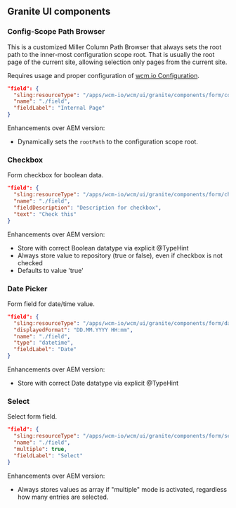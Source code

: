 ## Granite UI components


### Config-Scope Path Browser

This is a customized Miller Column Path Browser that always sets the root path to the inner-most configuration scope root. That is usually the root page of the current site, allowing selection only pages from the current site.

Requires usage and proper configuration of [wcm.io Configuration](http://wcm.io/config/).


```json
"field": {
  "sling:resourceType": "/apps/wcm-io/wcm/ui/granite/components/form/configScopePathBrowser",
  "name": "./field",
  "fieldLabel": "Internal Page"
}
```

Enhancements over AEM version:

* Dynamically sets the `rootPath` to the configuration scope root.


### Checkbox

Form checkbox for boolean data.

```json
"field": {
  "sling:resourceType": "/apps/wcm-io/wcm/ui/granite/components/form/checkbox",
  "name": "./field",
  "fieldDescription": "Description for checkbox",
  "text": "Check this"
}
```

Enhancements over AEM version:

* Store with correct Boolean datatype via explicit @TypeHint
* Always store value to repository (true or false), even if checkbox is not checked
* Defaults to value 'true'


### Date Picker

Form field for date/time value.

```json
"field": {
  "sling:resourceType": "/apps/wcm-io/wcm/ui/granite/components/form/datepicker",
  "displayedFormat": "DD.MM.YYYY HH:mm",
  "name": "./field",
  "type": "datetime",
  "fieldLabel": "Date"
}
```

Enhancements over AEM version:

* Store with correct Date datatype via explicit @TypeHint


### Select

Select form field.

```json
"field": {
  "sling:resourceType": "/apps/wcm-io/wcm/ui/granite/components/form/select",
  "name": "./field",
  "multiple": true,
  "fieldLabel": "Select"
}
```

Enhancements over AEM version:

* Always stores values as array if "multiple" mode is activated, regardless how many entries are selected.
